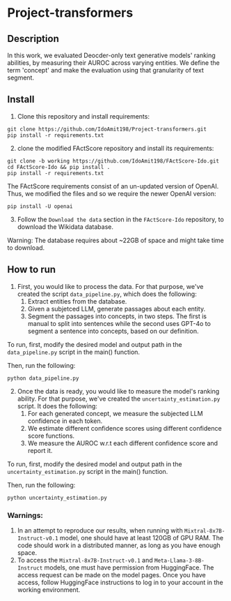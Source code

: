 # Project-transformers

## Description
In this work, we evaluated Deocder-only text generative models' ranking abilities, by measuring their AUROC across varying entities.
We define the term 'concept' and make the evaluation using that granularity of text segment.

## Install
1. Clone this repository and install requirements:
```
git clone https://github.com/IdoAmit198/Project-transformers.git
pip install -r requirements.txt
```
2. clone the modified FActScore repository and install its requirements:
```
git clone -b working https://github.com/IdoAmit198/FActScore-Ido.git
cd FActScore-Ido && pip install .
pip install -r requirements.txt
```
The FActScore requirements consist of an un-updated version of OpenAI. Thus, we modified the files and so we require the newer OpenAI version:
```
pip install -U openai
```
3. Follow the `Download the data` section in the `FActScore-Ido` repository, to download the Wikidata database.

Warning: The database requires about ~22GB of space and might take time to download.

## How to run
1. First, you would like to process the data. For that purpose, we've created the script `data_pipeline.py`, which does the following:
   1. Extract entities from the database.
   2. Given a subjetced LLM, generate passages about each entity.
   3. Segment the passages into concepts, in two steps. The first is manual to split into sentences while the second uses GPT-4o to segment a sentence into concepts, based on our definition.

To run, first, modify the desired model and output path in the `data_pipeline.py` script in the main() function.

Then, run the following:
```
python data_pipeline.py
```

2. Once the data is ready, you would like to measure the model's ranking ability. For that purpose, we've created the `uncertainty_estimation.py` script. It does the following:
   1. For each generated concept, we measure the subjected LLM confidence in each token.
   2. We estimate different confidence scores using different confidence score functions.
   3. We measure the AUROC w.r.t each different confidence score and report it.

To run, first, modify the desired model and output path in the `uncertainty_estimation.py` script in the main() function.

Then, run the following:
```
python uncertainty_estimation.py
```
### Warnings:
1. In an attempt to reproduce our results, when running with `Mixtral-8x7B-Instruct-v0.1` model, one should have at least 120GB of GPU RAM. The code should work in a distributed manner, as long as you have enough space.
2. To access the `Mixtral-8x7B-Instruct-v0.1` and `Meta-Llama-3-8B-Instruct` models, one must have permission from HuggingFace. The access request can be made on the model pages. Once you have access, follow HuggingFace instructions to log in to your account in the working environment.
